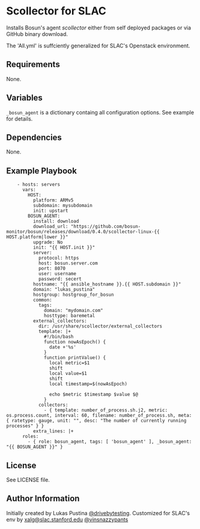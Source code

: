 Scollector for SLAC
=========

Installs Bosun's agent _scollector_ either from self deployed packages
or via GitHub binary download.

The 'All.yml' is suffciently generalized for SLAC's Openstack environment.

Requirements
------------

None.

Variables
--------------

`_bosun_agent` is a dictionary containg all configuration options. See example for details.

Dependencies
------------

None.

Example Playbook
----------------

```
    - hosts: servers
      vars:
        HOST:
          platform: ARMv5
          subdomain: mysubdomain
          init: upstart
        BOSUN_AGENT:
          install: download
          download_url: "https://github.com/bosun-monitor/bosun/releases/download/0.4.0/scollector-linux-{{ HOST.platform|lower }}"
          upgrade: No
          init: "{{ HOST.init }}"
          server:
            protocol: https
            host: bosun.server.com
            port: 8070
            user: username
            password: secert
          hostname: "{{ ansible_hostname }}.{{ HOST.subdomain }}"
          domain: "lukas_pustina"
          hostgroup: hostgroup_for_bosun
          common:
            tags:
              domain: "mydomain.com"
              hosttype: baremetal
          external_collectors:
            dir: /usr/share/scollector/external_collectors
            template: |+
              #!/bin/bash
              function nowAsEpoch() {
                date +'%s'
              }
              function printValue() {
                local metric=$1
                shift
                local value=$1
                shift
                local timestamp=$(nowAsEpoch)

                echo $metric $timestamp $value $@
              }
            collectors:
              - { template: number_of_process.sh.j2, metric: os.process.count, interval: 60, filename: number_of_process.sh, meta: { ratetype: gauge, unit: "", desc: "The number of currently running processes" } }
          extra_lines: |+
      roles:
        - { role: bosun_agent, tags: [ 'bosun_agent' ], _bosun_agent: "{{ BOSUN_AGENT }}" }
```

License
-------

See LICENSE file.

Author Information
------------------

Initially created by Lukas Pustina [@drivebytesting](https://twitter.com/drivebytesting).
Customized for SLAC's env by xalg@slac.stanford.edu [@vinsnazzypants](https://twitter.com/vinsnazzypants)

